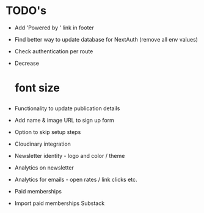 # TODO's

- Add 'Powered by ' link in footer
- Find better way to update database for NextAuth (remove all env values)
- Check authentication per route
- Decrease <h1> font size
- Functionality to update publication details
- Add name & image URL to sign up form

- Option to skip setup steps
- Cloudinary integration
- Newsletter identity - logo and color / theme
- Analytics on newsletter
- Analytics for emails - open rates / link clicks etc.
- Paid memberships
- Import paid memberships Substack
